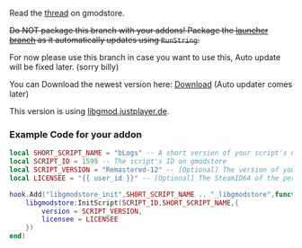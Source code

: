 Read the [thread](https://www.gmodstore.com/community/threads/4465-libgmodstore) on gmodstore.

~~Do NOT package this branch with your addons! Package the [launcher branch](https://github.com/WilliamVenner/libgmodstore/tree/launcher) as it automatically updates using `RunString`.~~

For now please use this branch in case you want to use this, Auto update will be fixed later. (sorry billy)

You can Download the newest version here: [Download](https://github.com/JustPlayerDE/libgmodstore/archive/master.zip) (Auto updater comes later)

This version is using [libgmod.justplayer.de](https://libgmod.justplayer.de).

### Example Code for your addon

```lua
local SHORT_SCRIPT_NAME = "bLogs" -- A short version of your script's name to identify it
local SCRIPT_ID = 1599 -- The script's ID on gmodstore
local SCRIPT_VERSION = "Remastered-12" -- [Optional] The version of your script. You don't _have_ to use the update notification feature, so you can remove it from libgmodstore:InitScript if you want to
local LICENSEE = "{{ user_id }}" -- [Optional] The SteamID64 of the person who bought the script. They will have access to debug logs, update notifications, etc. If you do not supply this, superadmins (:IsSuperAdmin()) will have permission instead.

hook.Add("libgmodstore_init",SHORT_SCRIPT_NAME .. "_libgmodstore",function()
    libgmodstore:InitScript(SCRIPT_ID,SHORT_SCRIPT_NAME,{
        version = SCRIPT_VERSION,
        licensee = LICENSEE
    })
end)
```
